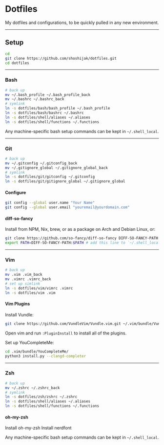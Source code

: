 # Dotfiles

My dotfiles and configurations, to be quickly pulled in any new environment.

_________________
## Setup

```bash
cd
git clone https://github.com/shoshijak/dotfiles.git
cd dotfiles
```

_________________
### Bash

```bash
# back up
mv ~/.bash_profile ~/.bash_profile_back
mv ~/.bashrc ~/.bashrc_back
# symlink
ln -s dotfiles/bash/bash_profile ~/.bash_profile
ln -s dotfiles/bash/bashrc ~/.bashrc
ln -s dotfiles/shell/aliases ~/.aliases
ln -s dotfiles/shell/functions ~/.functions
```

Any machine-specific bash setup commands can be kept in `~/.shell_local`.

_________________
### Git

```bash
# back up
mv ~/.gitconfig ~/.gitconfig_back
mv ~/.gitignore_global ~/.gitignore_global_back
# symlink
ln -s dotfiles/git/gitconfig ~/.gitconfig
ln -s dotfiles/git/gitignore_global ~/.gitignore_global
```

#### Configure

```bash
git config --global user.name "Your Name"
git config --global user.email "youremail@yourdomain.com"
```

#### diff-so-fancy

Install from NPM, Nix, brew, or as a package on Arch and Debian Linux, or:

```bash
git clone https://github.com/so-fancy/diff-so-fancy DIFF-SO-FANCY-PATH
export PATH=DIFF-SO-FANCY-PATH:$PATH # add this line to `~/.shell_local`
```

_________________
### Vim

```bash
# back up
mv .vim .vim_back
mv .vimrc .vimrc_back
# set up simlink
ln -s dotfiles/vim/vimrc .vimrc
ln -s dotfiles/vim .vim
```

#### Vim Plugins

Install Vundle:
```bash
git clone https://github.com/VundleVim/Vundle.vim.git ~/.vim/bundle/Vundle.vim
```

Open vim and run `:PluginInstall` to install all of the plugins.

Set up YouCompleteMe:

```bash
cd .vim/bundle/YouCompleteMe/
python3 install.py --clangd-completer
```

_________________
### Zsh

```bash
# back up
mv ~/.zshrc ~/.zshrc_back
# symlink
ln -s dotfiles/zsh/zshrc ~/.zshrc
ln -s dotfiles/shell/aliases ~/.aliases
ln -s dotfiles/shell/functions ~/.functions
```

#### oh-my-zsh

Install oh-my-zsh
Install nerdfont

Any machine-specific bash setup commands can be kept in `~/.shell_local`.


